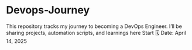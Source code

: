 # Devops-Journey
This repository tracks my journey to becoming a DevOps Engineer. I’ll be sharing projects, automation scripts, and learnings here
Start  🗓️ Date: April 14, 2025
